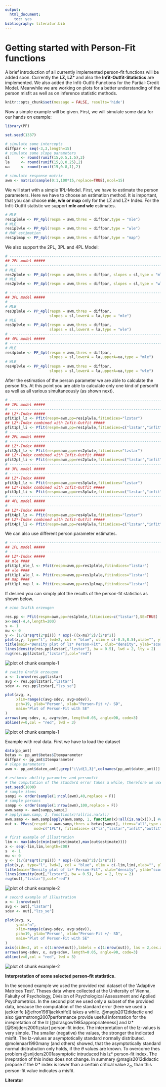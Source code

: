 ```yaml
---
output: 
  html_document: 
    toc: yes
bibliography: literatur.bib
---
```

<!--
%\VignetteEngine{knitr::knitr}
%\VignetteIndexEntry{Getting started with Person-Fit in PP}
-->
# Getting started with Person-Fit functions

A brief introduction of all currently implemented person-fit functions will be added soon. Currently the **LZ, LZ*** and also the **Infit-Outfit-Statistics** are implemented. We also added the Infit-Outfit-Functions for the Partial-Credit Model. Meanwhile we are working on plots for a better understanding of the person misfit as well as on inference statistic methods.


```r
knitr::opts_chunk$set(message = FALSE, results='hide')
```

Now a simple example will be given.
First, we will simulate some data for our hands on example:

```r
library(PP)

set.seed(1337)

# simulate some intercepts
diffpar <- seq(-3,3,length=15)
# simulate some slope parameters
sl     <- round(runif(15,0.5,1.5),2)
la     <- round(runif(15,0,0.25),2)
ua     <- round(runif(15,0.8,1),2)

# simulate response matrix
awm <- matrix(sample(0:1,100*15,replace=TRUE),ncol=15)
```

We will start with a simple 1PL-Model. First, we have to estimate the person parameters. Here we have to choose an estimation method. It is important, that you can choose **mle, wle or map** only for the LZ and LZ* Index. For the Infit-Outfit statistic we support **mle and wle** estimates.


```r
# MLE
res1plmle <- PP_4pl(respm = awm,thres = diffpar,type = "mle")
# WLE
res1plwle <- PP_4pl(respm = awm,thres = diffpar,type = "wle")
# MAP estimation
res1plmap <- PP_4pl(respm = awm,thres = diffpar,type = "map")
```

We also support the 2PL, 3PL and 4PL Model:

```r
# ------------------------------------------------------------------------
## 2PL model ##### 
# ------------------------------------------------------------------------
# MLE
res2plmle <- PP_4pl(respm = awm,thres = diffpar, slopes = sl,type = "mle")
# WLE
res2plwle <- PP_4pl(respm = awm,thres = diffpar, slopes = sl,type = "wle")

# ------------------------------------------------------------------------
## 3PL model ##### 
# ------------------------------------------------------------------------
# MLE
res3plmle <- PP_4pl(respm = awm,thres = diffpar,
                    slopes = sl,lowerA = la,type = "mle")
# WLE
res3plwle <- PP_4pl(respm = awm,thres = diffpar,
                    slopes = sl,lowerA = la,type = "wle")
# ------------------------------------------------------------------------
## 4PL model ##### 
# ------------------------------------------------------------------------
# MLE
res4plmle <- PP_4pl(respm = awm,thres = diffpar,
                    slopes = sl,lowerA = la,upperA=ua,type = "mle")
# WLE
res4plwle <- PP_4pl(respm = awm,thres = diffpar,
                    slopes = sl,lowerA = la,upperA=ua,type = "wle")
```

After the estimation of the person parameter we are able to calculate the person fits. At this point you are able to calculate only one kind of personfit as well as all various simultaneously (as shown next).


```r
# ------------------------------------------------------------------------
## 1PL model ##### 
# ------------------------------------------------------------------------
## LZ*-Index ##### 
pfit1pl_lz <- Pfit(respm=awm,pp=res1plwle,fitindices="lzstar")
## LZ*-Index combined with Infit-Outfit ##### 
pfit1pl_li <- Pfit(respm=awm,pp=res1plwle,fitindices=c("lzstar","infit","outfit"))
# ------------------------------------------------------------------------
## 2PL model ##### 
# ------------------------------------------------------------------------
## LZ*-Index ##### 
pfit2pl_lz <- Pfit(respm=awm,pp=res2plwle,fitindices="lzstar")
## LZ*-Index combined with Infit-Outfit ##### 
pfit2pl_li <- Pfit(respm=awm,pp=res2plwle,fitindices=c("lzstar","infit","outfit"))
# ------------------------------------------------------------------------
## 3PL model ##### 
# ------------------------------------------------------------------------
## LZ*-Index ##### 
pfit3pl_lz <- Pfit(respm=awm,pp=res3plwle,fitindices="lzstar")
## LZ*-Index combined with Infit-Outfit ##### 
pfit3pl_li <- Pfit(respm=awm,pp=res3plwle,fitindices=c("lzstar","infit","outfit"))
# ------------------------------------------------------------------------
## 4PL model ##### 
# ------------------------------------------------------------------------
## LZ*-Index ##### 
pfit4pl_lz <- Pfit(respm=awm,pp=res4plwle,fitindices="lzstar")
## LZ*-Index combined with Infit-Outfit ##### 
pfit4pl_li <- Pfit(respm=awm,pp=res4plwle,fitindices=c("lzstar","infit","outfit"))
```

We can also use different person parameter estimates.


```r
# ------------------------------------------------------------------------
## 1PL model ##### 
# ------------------------------------------------------------------------
## LZ*-Index ##### 
## mle ####
pfit1pl_mle_l <- Pfit(respm=awm,pp=res1plmle,fitindices="lzstar")
## wle ####
pfit1pl_wle_l <- Pfit(respm=awm,pp=res1plwle,fitindices="lzstar")
## map ####
pfit1pl_map_l <- Pfit(respm=awm,pp=res1plmap,fitindices="lzstar")
```

If desired you can simply plot the results of the person-fit statistics as shown below.

```r
# eine Grafik erzeugen

res.pp <- Pfit(respm=awm,pp=res1plmle,fitindices=c("lzstar"),SE=TRUE)
x<-seq(-4,4,length=200)
s <- 1
mu <- 0
y <- (1/(s*sqrt(2*pi))) * exp(-((x-mu)^2)/(2*s^2))
plot(x,y, type="l", lwd=2, col = "blue", xlim = c(-8.5,8.5),xlab="", ylab="")
title(main="Density plot of lz* Person-Fit", xlab="density", ylab="score")
lines(density(res.pp$lzstar[,"lzstar"], bw = 0.5), lwd = 2, lty = 2)
rug(res.pp$lzstar[,"lzstar"],col="red")
```

![plot of chunk example-1](figure/example-1-1.png)

```r
# zweite Grafik erzeugen
x <- 1:nrow(res.pp$lzstar)
avg <- res.pp$lzstar[,"lzstar"]
sdev <- res.pp$lzstar[,"lzs_se"]

plot(avg, x,
     xlim=range(c(avg-sdev, avg+sdev)),
     pch=19, ylab="Person", xlab="Person-Fit +/- SD",
     main="Plot of Person-Fit with SE"
)
arrows(avg-sdev, x, avg+sdev, length=0.05, angle=90, code=3)
abline(v=0,col = "red", lwd = 3)
```

![plot of chunk example-1](figure/example-1-2.png)

Example with real data. First we have to load the dataset

```r
data(pp_amt)
betas <- pp_amt$betas$Itemparameter
diffpar <- pp_amt$Itemparameter
# slope parameters
awm <- pp_amt$daten_amt[,grep("i\\d{1,3}",colnames(pp_amt$daten_amt))]

# estimate ability parameter and personfit
# the computation of the standard error takes a while, therefore we use only a part of the provided data
set.seed(1800)
# sample items
sampi <- order(sample(1:ncol(awm),40,replace = F))
# sample persons
sampp <- order(sample(1:nrow(awm),100,replace = F))
awm.samp <- awm[sampp,sampi]
# apply(awm.samp, 2, function(x)!all(is.na(x)))
awm.samp <- awm.samp[apply(awm.samp, 1, function(x)!all(is.na(x))),] #only persons with no NA
out <- PPass(respdf = awm.samp,thres = betas[sampi], items="all",type = "wle",
             mod=c("1PL"), fitindices= c("lz","lzstar","infit","outfit"),SE=TRUE)

# first example of illustration
lim <- max(abs(c(min(out$estimate),max(out$estimate))))
x <- seq(-lim,lim,length=200)
s  <- 1
mu <- 0
y <- (1/(s*sqrt(2*pi))) * exp(-((x-mu)^2)/(2*s^2))
plot(x,y, type="l", lwd=2, col = "blue", xlim = c(-lim,lim),xlab="", ylab="")
title(main="Density plot of lz* Person-Fit", xlab="density", ylab="score")
lines(density(out[,"lzstar"], bw = 0.5), lwd = 2, lty = 2)
rug(out[,"lzstar"],col="red")
```

![plot of chunk example-2](figure/example-2-1.png)

```r
# second example of illustration
x <- 1:nrow(out)
avg <- out[,"lzstar"]
sdev <- out[,"lzs_se"]

plot(avg, x,
     yaxt="n",
     xlim=range(c(avg-sdev, avg+sdev)),
     pch=19, ylab="Person", xlab="Person-Fit +/- SD",
     main="Plot of Person-Fit with SE"
)
axis(side=2, at = c(1:nrow(out)),labels = c(1:nrow(out)), las = 2,cex.axis=0.66)
arrows(avg-sdev, x, avg+sdev, length=0.05, angle=90, code=3)
abline(v=0,col = "red", lwd = 3)
```

![plot of chunk example-2](figure/example-2-2.png)

**Interpretation of some selected person-fit statistics.**

In the second example we used the provided real dataset of the 'Adaptive Matrices Test'. Theses data where collected at the Unitersity of Vienna, Fakulty of Psychology, Division of Psychological Assessment and Applied Psychometrics. In the second plot we used only a subset of the provided data, because the computation of the standard error (here we used a jackknife [@efron1981jackknife]) takes a while.
@magis2012didactic and also @armstrong2007performance provide useful information for the inrepretation of the lz [@drasgow1985appropriateness] and lz* [@Snijders2001lzstar] person-fit index.
The interpretation of the lz-values is very simple. The smaller (negative) the values, the stronger the indicated misfit. The lz-values ar asymptotically standard normally distributed. @molenaar1990many (and others) showed, that the asymptotically standard normal distrubution only holds, if the $\theta$ values are known. To overcome thes problem @snijders2001asymptotic intruduced his lz* person-fit index. The inrepration of this index does not change. In summary @magis2012didactic propose if the lz* index is lower than a certain critical value $z_\alpha$, than this person-fit value indicates a misfit.


**Literatur**
